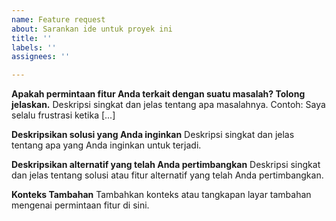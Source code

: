 ```yaml
---
name: Feature request
about: Sarankan ide untuk proyek ini
title: ''
labels: ''
assignees: ''

---
```


**Apakah permintaan fitur Anda terkait dengan suatu masalah? Tolong jelaskan.**
Deskripsi singkat dan jelas tentang apa masalahnya. Contoh: Saya selalu frustrasi ketika [...]

**Deskripsikan solusi yang Anda inginkan**
Deskripsi singkat dan jelas tentang apa yang Anda inginkan untuk terjadi.

**Deskripsikan alternatif yang telah Anda pertimbangkan**
Deskripsi singkat dan jelas tentang solusi atau fitur alternatif yang telah Anda pertimbangkan.

**Konteks Tambahan**
Tambahkan konteks atau tangkapan layar tambahan mengenai permintaan fitur di sini.
